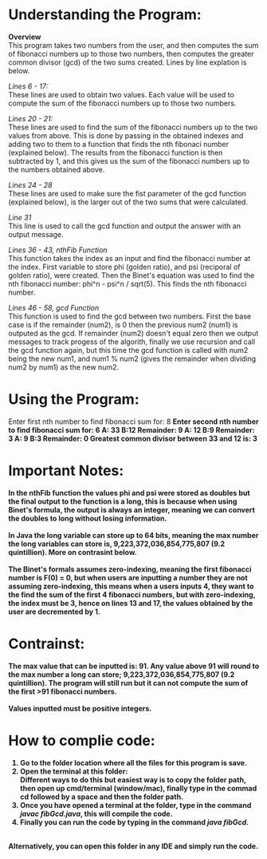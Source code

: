 # Understanding the Program:
**Overview** <br>
    This program takes two numbers from the user, and then computes the sum of fibonacci numbers up to those two numbers, then computes the greater common divisor (gcd) of the two sums created. Lines by line explation is below.

*Lines 6 - 17:* <br>
    These lines are used to obtain two values. Each value will be used to compute the sum of the fibonacci numbers up to those two numbers.

*Lines 20 - 21:* <br>
    These lines are used to find the sum of the fibonacci numbers up to the two values from above. This is done by passing in the obtained indexes and adding two to them to a function that finds the nth fibonaci number (explained below). The results from the fibonacci function is then subtracted by 1, and this gives us the sum of the fibonacci numbers up to the numbers obtained above. 

*Lines 24 - 28* <br>
    These lines are used to make sure the fist parameter of the gcd function (explained below), is the larger out of the two sums that were calculated.

*Line 31* <br>
    This line is used to call the gcd function and output the answer with an output message.

*Lines 36 - 43, nthFib Function* <br>
    This function takes the index as an input and find the fibonacci number at the index. First variable to store phi (golden ratio), and psi (reciporal of golden ratio), were created. Then the Binet's equation was used to find the nth fibonacci number: phi^n - psi^n / sqrt(5). This finds the nth fibonacci number. 

*Lines 46 - 58, gcd Function* <br>
    This function is used to find the gcd between two numbers. First the base case is if the remainder (num2), is 0 then the previous num2 (num1) is outputed as the gcd. If remainder (num2) doesn't equal zero then we output messages to track progess of the algorith, finally we use recursion and call the gcd function again, but this time the gcd function is called with num2 being the new num1, and num1 % num2 (gives the remainder when dividing num2 by num1) as the new num2. 

# Using the Program:
Enter first nth number to find fibonacci sum for: 8 <b>
Enter second nth number to find fibonacci sum for: 6 <b>
<b>
A: 33<b>
B:12 <b>
Remainder: 9 <b>
<b>
A: 12<b>
B:9 <b>
Remainder: 3 <b>
<b>
A: 9<b>
B:3 <b>
Remainder: 0<b>
<b>
<b> Greatest common divisor between 33 and 12 is: 3 

# Important Notes:
In the nthFib function the values phi and psi were stored as doubles but the final output to the function is a long, this is because when using Binet's formula, the output is always an integer, meaning we can convert the doubles to long without losing information. <br>
<br> In Java the long variable can store up to 64 bits, meaning the max number the long variables can store is, 9,223,372,036,854,775,807 (9.2 quintillion). More on contrasint below. <br>
<br>The Binet's formals assumes zero-indexing, meaning the first fibonacci number is F(0) = 0, but when users are inputting a number they are not assuming zero-indexing, this means when a users inputs 4, they want to the find the sum of the first 4 fibonacci numbers, but with zero-indexing, the index must be 3, hence on lines 13 and 17, the values obtained by the user are decremented by 1.

# Contrainst:
The max value that can be inputted is: 91. Any value above 91 will round to the max number a long can store; 9,223,372,036,854,775,807 (9.2 quintillion). The program will still run but it can not compute the sum of the first >91 fibonacci numbers. <br>
<br> Values inputted must be positive integers. 

# How to complie code:
1. Go to the folder location where all the files for this program is save. <br>
2. Open the terminal at this folder: <br>
Different ways to do this but easiest way is to copy the folder path, then open up cmd/terminal (window/mac), finally type in the commad cd followed by a space and then the folder path. <br>
3. Once you have opened a terminal at the folder, type in the command <b>*javac fibGcd.java*<b>, this will compile the code.<br>
4. Finally you can run the code by typing in the command <b>*java fibGcd*<b>. <br>
<br>
<b>Alternatively, you can open this folder in any IDE and simply run the code.<b>




